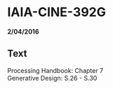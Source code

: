 # IAIA-CINE-392G
**2/04/2016**
  
## Text
Processing Handbook: Chapter 7  
Generative Design: S.26 - S.30  
